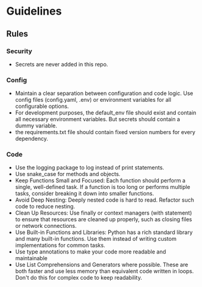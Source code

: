 # Guidelines

## Rules

### Security

- Secrets are never added in this repo.

### Config

- Maintain a clear separation between configuration and code logic. Use config files (config.yaml, .env) or environment variables for all configurable options.
- For development purposes, the default_env file should exist and contain all necessary environment variables. But secrets should contain a dummy variable.
- the requirements.txt file should contain fixed version numbers for every dependency.

### Code

- Use the logging package to log instead of print statements.
- Use snake_case for methods and objects.
- Keep Functions Small and Focused: Each function should perform a single, well-defined task. If a function is too long or performs multiple tasks, consider breaking it down into smaller functions.
- Avoid Deep Nesting: Deeply nested code is hard to read. Refactor such code to reduce nesting.
- Clean Up Resources: Use finally or context managers (with statement) to ensure that resources are cleaned up properly, such as closing files or network connections.
- Use Built-in Functions and Libraries: Python has a rich standard library and many built-in functions. Use them instead of writing custom implementations for common tasks.
- Use type annotations to make your code more readable and maintainable
- Use List Comprehensions and Generators where possible. These are both faster and use less memory than equivalent code written in loops. Don't do this for complex code to keep readability.
